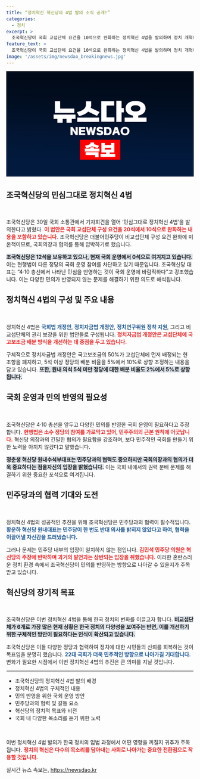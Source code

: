```yaml
---
title: “정치혁신 혁신당의 4법 발의 소식 공개!”
categories:
  - 정치
excerpt: >
  조국혁신당이 국회 교섭단체 요건을 10석으로 완화하는 정치혁신 4법을 발의하며 정치 개혁에 나섰다. 민주당과의 협력을 통한 압박 작전이 시작되는데, 한국 정치의 새로운 전환점이 될 수 있을까?
feature_text: >
  조국혁신당이 국회 교섭단체 요건을 10석으로 완화하는 정치혁신 4법을 발의하며 정치 개혁에 나섰다. 민주당과의 협력을 통한 압박 작전이 시작되는데, 한국 정치의 새로운 전환점이 될 수 있을까?
image: '/assets/img/newsdao_breakingnews.jpg'
---
```


<p><img src="/assets/img/newsdao_breakingnews.jpg" alt="implanttips 속보" /></p>

<h2 data-ke-size="size26">조국혁신당의 민심그대로 정치혁신 4법</h2>

<p data-ke-size="size16">&nbsp;</p>

<p>조국혁신당은 30일 국회 소통관에서 기자회견을 열어 ‘민심그대로 정치혁신 4법’을 발의한다고 밝혔다. <b><span style="color: #ee2323;">이 법안은 국회 교섭단체 구성 요건을 20석에서 10석으로 완화하는 내용을 포함하고 있습니다.</span></b> 조국혁신당은 더불어민주당이 비교섭단체 구성 요건 완화에 미온적이므로, 국회의장과 협의를 통해 압박하기로 했습니다.</p>

<p><b><span style="background-color: #21538527;">조국혁신당은 12석을 보유하고 있으나, 현재 국회 운영에서 0석으로 여겨지고 있습니다.</span></b> 이는 현행법이 다른 정당의 국회 운영 참여를 차단하고 있기 때문입니다. 조국혁신당 대표는 “4·10 총선에서 나타난 민심을 반영하는 것이 국회 운영에 바람직하다”고 강조했습니다. 이는 다양한 민의가 반영되지 않는 문제를 해결하기 위한 의도로 해석됩니다.</p>

<h2 data-ke-size="size26">정치혁신 4법의 구성 및 주요 내용</h2>

<p data-ke-size="size16">&nbsp;</p>

<p>정치혁신 4법은 <b><span style="color: #1a5490;">국회법 개정안</span></b>, <b><span style="color: #1a5490;">정치자금법 개정안</span></b>, <b><span style="color: #1a5490;">정치연구위원 정착 지원</span></b>, 그리고 비교섭단체의 권리 보장을 위한 법안들로 구성됩니다. <b><span style="color: #ee2323;">정치자금법 개정안은 교섭단체에 국고보조금 배분 방식을 개선하는 데 중점을 두고 있습니다.</span></b></p>

<p>구체적으로 정치자금법 개정안은 국고보조금의 50%가 교섭단체에 먼저 배정되는 현 조항을 폐지하고, 5석 이상 정당의 배분 비율을 5%에서 10%로 상향 조정하는 내용을 담고 있습니다. <b><span style="background-color: #21538527;">또한, 원내 의석 5석 미만 정당에 대한 배분 비율도 2%에서 5%로 상향됩니다.</span></b></p>

<h2 data-ke-size="size26">국회 운영과 민의 반영의 필요성</h2>

<p data-ke-size="size16">&nbsp;</p>

<p>조국혁신당은 4·10 총선을 앞두고 다양한 민의를 반영한 국회 운영이 필요하다고 주장합니다. <b><span style="color: #ee2323;">현행법은 소수 정당의 참여를 가로막고 있어, 민주주의의 근본 원칙에 어긋납니다.</span></b> 혁신당 의장과의 긴밀한 협의가 필요함을 강조하며, 보다 민주적인 국회를 만들기 위한 노력을 아끼지 않겠다고 말했습니다.</p>

<p><b><span style="background-color: #21538527;">정춘생 혁신당 원내수석부대표는 민주당과의 협력도 중요하지만 국회의장과의 협의가 더욱 중요하다는 점을자신의 입장을 밝혔습니다.</span></b> 이는 국회 내에서의 권력 분배 문제를 해결하기 위한 중요한 포석으로 여겨집니다. </p>

<h2 data-ke-size="size26">민주당과의 협력 기대와 도전</h2>

<p data-ke-size="size16">&nbsp;</p>

<p>정치혁신 4법의 성공적인 추진을 위해 조국혁신당은 민주당과의 협력이 필수적입니다. <b><span style="color: #1a5490;">황운하 혁신당 원내대표는 민주당이 한 번도 반대 의사를 밝히지 않았다고 하여, 협력을 이끌어낼 자신감을 드러냈습니다.</span></b> </p>

<p>그러나 문제는 민주당 내부의 입장이 일치하지 않는 점입니다. <b><span style="color: #ee2323;">김민석 민주당 의원은 혁신당의 주장에 반박하며 과거의 발언과는 상반되는 입장을 취했습니다.</span></b> 이러한 혼란스러운 정치 환경 속에서 조국혁신당이 민의를 반영하는 방향으로 나아갈 수 있을지가 주목받고 있습니다.</p>

<h2 data-ke-size="size26">혁신당의 장기적 목표</h2>

<p data-ke-size="size16">&nbsp;</p>

<p>조국혁신당은 이번 정치혁신 4법을 통해 한국 정치의 변화를 이끌고자 합니다. <b><span style="background-color: #21538527;">비교섭단체가 6개로 가장 많은 현재 상황은 한국 정치의 다양성을 보여주는 반면, 이를 개선하기 위한 구체적인 방안이 필요하다는 인식이 확산되고 있습니다.</span></b> </p>

<p>조국혁신당은 이들 다양한 정당과 협력하여 정치에 대한 시민들의 신뢰를 회복하는 것이 목표임을 분명히 했습니다. <b><span style="color: #1a5490;">22대 국회가 더욱 민주적인 방향으로 나아가길 기대합니다.</span></b> 변화가 필요한 시점에서 이번 정치혁신 4법의 추진은 큰 의미를 지닐 것입니다. </p>

<hr style="border: 1px solid #eee;"/>

<ul>
    <li>조국혁신당의 정치혁신 4법 발의 배경</li>
    <li>정치혁신 4법의 구체적인 내용</li>
    <li>민의 반영을 위한 국회 운영 방안</li>
    <li>민주당과의 협력 및 갈등 요소</li>
    <li>혁신당의 정치적 목표와 비전</li>
    <li>국회 내 다양한 목소리를 듣기 위한 노력</li>
</ul>

<p data-ke-size="size16">&nbsp;</p>

<p>이번 정치혁신 4법 발의가 한국 정치의 입법 과정에서 어떤 영향을 끼칠지 귀추가 주목됩니다. <b><span style="color: #ee2323;">정치의 혁신은 다수의 목소리를 담아내는 사회로 나아가는 중요한 전환점으로 작용할 것입니다.</span></b></p>
실시간 뉴스 속보는, <a href="https://newsdao.kr" rel="dofollow">https://newsdao.kr</a>


